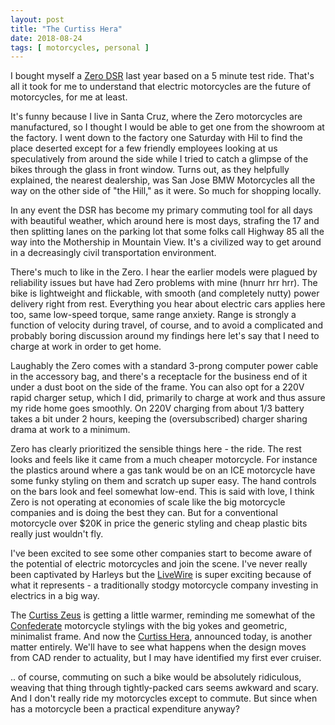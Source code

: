```yaml
---
layout: post
title: "The Curtiss Hera"
date: 2018-08-24
tags: [ motorcycles, personal ]
---
```


I bought myself a [Zero DSR](https://www.zeromotorcycles.com/zero-ds/) last
year based on a 5 minute test ride. That's all it took for me to understand that
electric motorcycles are the future of motorcycles, for me at least.

It's funny because I live in Santa Cruz, where the Zero motorcycles are
manufactured, so I thought I would be able to get one from the showroom at the
factory. I went down to the factory one Saturday with Hil to find the place
deserted except for a few friendly employees looking at us speculatively from
around the side while I tried to catch a glimpse of the bikes through the
glass in front window. Turns out, as they helpfully explained, the nearest
dealership, was San Jose BMW Motorcycles all the way on the other side of
"the Hill," as it were. So much for shopping locally.

In any event the DSR has become my primary commuting tool for all days with
beautiful weather, which around here is most days, strafing the 17 and then
splitting lanes on the parking lot that some folks call Highway 85 all the way
into the Mothership in Mountain View. It's a civilized way to get around in
a decreasingly civil transportation environment.

There's much to like in the Zero. I hear the earlier models were plagued by
reliability issues but have had Zero problems with mine (hnurr hrr hrr). The
bike is lightweight and flickable, with smooth (and completely nutty) power
delivery right from rest. Everything you hear about electric cars applies
here too, same low-speed torque, same range anxiety. Range is strongly a
function of velocity during travel, of course, and to avoid a complicated and
probably boring discussion around my findings here let's say that I need to
charge at work in order to get home.

Laughably the Zero comes with a standard 3-prong computer power cable in the
accessory bag, and there's a receptacle for the business end of it under a
dust boot on the side of the frame. You can also opt for a 220V rapid charger
setup, which I did, primarily to charge at work and thus assure my ride home
goes smoothly. On 220V charging from about 1/3 battery takes a bit under 2
hours, keeping the (oversubscribed) charger sharing drama at work to a minimum.

Zero has clearly prioritized the sensible things here - the ride. The rest looks
and feels like it came from a much cheaper motorcycle. For instance the plastics
around where a gas tank would be on an ICE motorcycle have some funky styling
on them and scratch up super easy. The hand controls on the bars look and feel
somewhat low-end. This is said with love, I think Zero is not operating at
economies of scale like the big motorcycle companies and is doing the best
they can. But for a conventional motorcycle over $20K in price the generic
styling and cheap plastic bits really just wouldn't fly.

I've been excited to see some other companies start to become aware of
the potential of electric motorcycles and join the scene. I've never really
been captivated by Harleys but the
[LiveWire](https://www.harley-davidson.com/us/en/motorcycles/future-vehicles/livewire.html)
is super exciting because of what it represents - a traditionally stodgy
motorcycle company investing in electrics in a big way.

The [Curtiss Zeus](https://www.curtissmotorcycles.com/zeus) is getting a little
warmer, reminding me somewhat of the [Confederate](https://www.confederate.com/)
motorcycle stylings with the big yokes and geometric, minimalist frame. And
now the
[Curtiss Hera](https://electrek.co/2018/08/24/curtiss-introduces-the-worlds-first-v-8-battery-in-new-electric-motorcycle/),
announced today, is another matter entirely. We'll have to see what happens when
the design moves from CAD render to actuality, but I may have identified my
first ever cruiser.

.. of course, commuting on such a bike would be absolutely ridiculous, weaving
that thing through tightly-packed cars seems awkward and scary. And I don't
really ride my motorcycles except to commute. But since when has a motorcycle
been a practical expenditure anyway?
